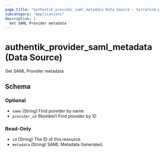 ```yaml
---
page_title: "authentik_provider_saml_metadata Data Source - terraform-provider-authentik"
subcategory: "Applications"
description: |-
  Get SAML Provider metadata
---
```


# authentik_provider_saml_metadata (Data Source)

Get SAML Provider metadata



<!-- schema generated by tfplugindocs -->
## Schema

### Optional

- `name` (String) Find provider by name
- `provider_id` (Number) Find provider by ID

### Read-Only

- `id` (String) The ID of this resource.
- `metadata` (String) SAML Metadata Generated.
